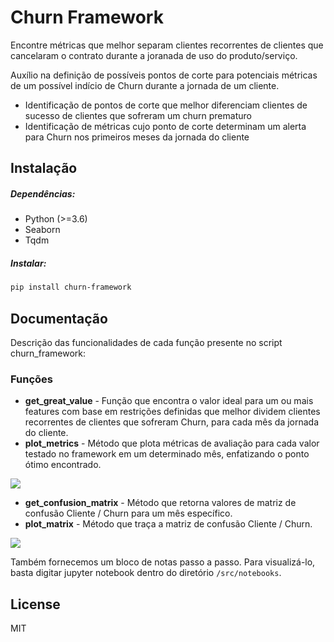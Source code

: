 # Churn Framework
Encontre métricas que melhor separam clientes recorrentes de clientes que cancelaram o contrato durante a joranada de uso do produto/serviço.

Auxílio na definição de possíveis pontos de corte para potenciais métricas de um possível indício de Churn durante a jornada de um cliente.

- Identificação de pontos de corte que melhor diferenciam clientes de sucesso de clientes que sofreram um churn prematuro
- Identificação de métricas cujo ponto de corte determinam um alerta para Churn nos primeiros meses da jornada do cliente


## Instalação

##### Dependências:
- Python (>=3.6)
- Seaborn
- Tqdm 
##### Instalar:

```sh
pip install churn-framework

```

## Documentação

Descrição das funcionalidades de cada função presente no script churn_framework:

### Funções
-   **get_great_value** - Função que encontra o valor ideal para um ou mais features com base em restrições definidas que melhor dividem clientes recorrentes de clientes que sofreram Churn, para cada mês da jornada do cliente.
-   **plot_metrics**  - Método que plota métricas de avaliação para cada valor testado no framework em um determinado mês, enfatizando o ponto ótimo encontrado.

![](images/metrics.png)

-   **get_confusion_matrix**  - Método que retorna valores de matriz de confusão Cliente / Churn para um mês específico.
-   **plot_matrix**  - Método que traça a matriz de confusão Cliente / Churn.

![](images/matrix.png)

Também fornecemos um bloco de notas passo a passo. Para visualizá-lo, basta digitar jupyter notebook dentro do diretório
`/src/notebooks`.



## License

MIT


[//]: # (These are reference links used in the body of this note and get stripped out when the markdown processor does its job. There is no need to format nicely because it shouldn't be seen. Thanks SO - http://stackoverflow.com/questions/4823468/store-comments-in-markdown-syntax)

   [dill]: <https://github.com/joemccann/dillinger>
   [git-repo-url]: <https://github.com/joemccann/dillinger.git>
   [john gruber]: <http://daringfireball.net>
   [df1]: <http://daringfireball.net/projects/markdown/>
   [markdown-it]: <https://github.com/markdown-it/markdown-it>
   [Ace Editor]: <http://ace.ajax.org>
   [node.js]: <http://nodejs.org>
   [Twitter Bootstrap]: <http://twitter.github.com/bootstrap/>
   [jQuery]: <http://jquery.com>
   [@tjholowaychuk]: <http://twitter.com/tjholowaychuk>
   [express]: <http://expressjs.com>
   [AngularJS]: <http://angularjs.org>
   [Gulp]: <http://gulpjs.com>

   [PlDb]: <https://github.com/joemccann/dillinger/tree/master/plugins/dropbox/README.md>
   [PlGh]: <https://github.com/joemccann/dillinger/tree/master/plugins/github/README.md>
   [PlGd]: <https://github.com/joemccann/dillinger/tree/master/plugins/googledrive/README.md>
   [PlOd]: <https://github.com/joemccann/dillinger/tree/master/plugins/onedrive/README.md>
   [PlMe]: <https://github.com/joemccann/dillinger/tree/master/plugins/medium/README.md>
   [PlGa]: <https://github.com/RahulHP/dillinger/blob/master/plugins/googleanalytics/README.md>
